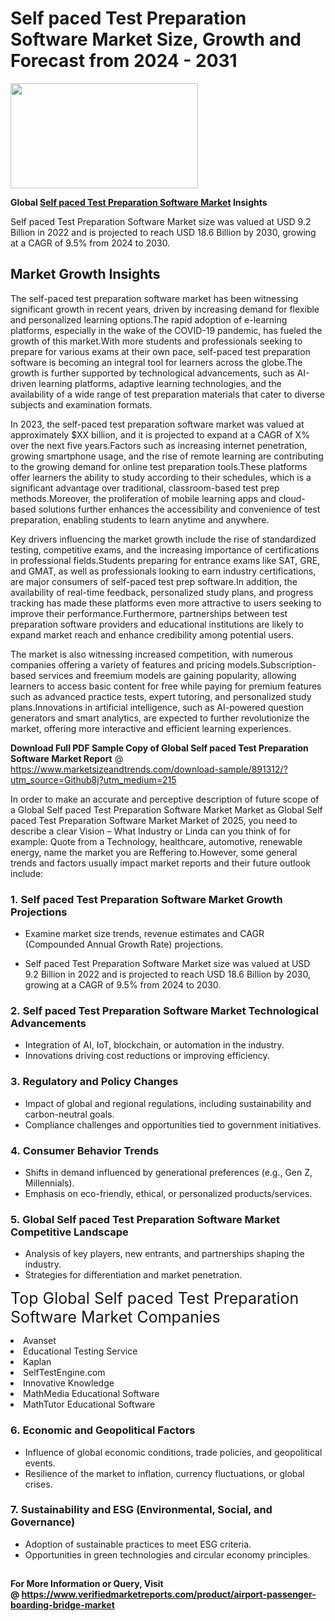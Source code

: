 <H1>Self paced Test Preparation Software Market Size, Growth and Forecast from 2024 - 2031</H1><img class="aligncenter size-medium wp-image-584254" src="https://thirdeyenews.in/wp-content/uploads/2024/09/Global-Market-Research-300x168.jpeg" alt="" width="300" height="168" /><p><strong>Global&nbsp;<a href="https://www.marketsizeandtrends.com/download-sample/891312/?utm_source=Github8j?utm_medium=215">Self paced Test Preparation Software Market</a> Insights</strong></p><p>Self paced Test Preparation Software Market size was valued at USD 9.2 Billion in 2022 and is projected to reach USD 18.6 Billion by 2030, growing at a CAGR of 9.5% from 2024 to 2030.</p><p><h2>Market Growth Insights</h2> <p>The self-paced test preparation software market has been witnessing significant growth in recent years, driven by increasing demand for flexible and personalized learning options.The rapid adoption of e-learning platforms, especially in the wake of the COVID-19 pandemic, has fueled the growth of this market.With more students and professionals seeking to prepare for various exams at their own pace, self-paced test preparation software is becoming an integral tool for learners across the globe.The growth is further supported by technological advancements, such as AI-driven learning platforms, adaptive learning technologies, and the availability of a wide range of test preparation materials that cater to diverse subjects and examination formats.</p> <p>In 2023, the self-paced test preparation software market was valued at approximately $XX billion, and it is projected to expand at a CAGR of X% over the next five years.Factors such as increasing internet penetration, growing smartphone usage, and the rise of remote learning are contributing to the growing demand for online test preparation tools.These platforms offer learners the ability to study according to their schedules, which is a significant advantage over traditional, classroom-based test prep methods.Moreover, the proliferation of mobile learning apps and cloud-based solutions further enhances the accessibility and convenience of test preparation, enabling students to learn anytime and anywhere.</p> <p>Key drivers influencing the market growth include the rise of standardized testing, competitive exams, and the increasing importance of certifications in professional fields.Students preparing for entrance exams like SAT, GRE, and GMAT, as well as professionals looking to earn industry certifications, are major consumers of self-paced test prep software.In addition, the availability of real-time feedback, personalized study plans, and progress tracking has made these platforms even more attractive to users seeking to improve their performance.Furthermore, partnerships between test preparation software providers and educational institutions are likely to expand market reach and enhance credibility among potential users.</p> <p>The market is also witnessing increased competition, with numerous companies offering a variety of features and pricing models.Subscription-based services and freemium models are gaining popularity, allowing learners to access basic content for free while paying for premium features such as advanced practice tests, expert tutoring, and personalized study plans.Innovations in artificial intelligence, such as AI-powered question generators and smart analytics, are expected to further revolutionize the market, offering more interactive and efficient learning experiences.</p> <p><span class=""><strong>Download Full PDF Sample Copy of Global Self paced Test Preparation Software Market Report</strong> @ <a href="https://www.marketsizeandtrends.com/download-sample/891312/?utm_source=Github8j?utm_medium=215" target="_blank">https://www.marketsizeandtrends.com/download-sample/891312/?utm_source=Github8j?utm_medium=215</a></span></p><p>In order to make an accurate and perceptive description of future scope of a Global&nbsp;Self paced Test Preparation Software Market Market as Global&nbsp;Self paced Test Preparation Software Market Market of 2025, you need to describe a clear Vision &ndash; What Industry or Linda can you think of for example: Quote from a Technology, healthcare, automotive, renewable energy, name the market you are Reffering to.However, some general trends and factors usually impact market reports and their future outlook include:</p><h3>1.&nbsp;<strong>Self paced Test Preparation Software Market Growth Projections</strong></h3><ul><li>Examine market size trends, revenue estimates and CAGR (Compounded Annual Growth Rate) projections.</li><li><p>Self paced Test Preparation Software Market size was valued at USD 9.2 Billion in 2022 and is projected to reach USD 18.6 Billion by 2030, growing at a CAGR of 9.5% from 2024 to 2030.</p></li></ul><h3>2.&nbsp;<strong>Self paced Test Preparation Software Market Technological Advancements</strong></h3><ul><li>Integration of AI, IoT, blockchain, or automation in the industry.</li><li>Innovations driving cost reductions or improving efficiency.</li></ul><h3>3.&nbsp;<strong>Regulatory and Policy Changes</strong></h3><ul><li>Impact of global and regional regulations, including sustainability and carbon-neutral goals.</li><li>Compliance challenges and opportunities tied to government initiatives.</li></ul><h3>4.&nbsp;<strong>Consumer Behavior Trends</strong></h3><ul><li>Shifts in demand influenced by generational preferences (e.g., Gen Z, Millennials).</li><li>Emphasis on eco-friendly, ethical, or personalized products/services.</li></ul><h3>5.&nbsp;<strong>Global Self paced Test Preparation Software Market Competitive Landscape</strong></h3><ul><li>Analysis of key players, new entrants, and partnerships shaping the industry.</li><li>Strategies for differentiation and market penetration.</li></ul><p data-pm-slice="1 1 []"><span style="color: inherit; font-family: inherit; font-size: 25px;">Top Global Self paced Test Preparation Software Market Companies</span></p><div class="" data-test-id=""><p><li>Avanset</li><li> Educational Testing Service</li><li> Kaplan</li><li> SelfTestEngine.com</li><li> Innovative Knowledge</li><li> MathMedia Educational Software</li><li> MathTutor Educational Software</li></p></div><h3>6.&nbsp;<strong>Economic and Geopolitical Factors</strong></h3><ul><li>Influence of global economic conditions, trade policies, and geopolitical events.</li><li>Resilience of the market to inflation, currency fluctuations, or global crises.</li></ul><h3>7.&nbsp;<strong>Sustainability and ESG (Environmental, Social, and Governance)</strong></h3><ul><li>Adoption of sustainable practices to meet ESG criteria.</li><li>Opportunities in green technologies and circular economy principles.</li></ul><h2><strong style="font-size: 14px;">For More Information or Query, Visit @&nbsp;</strong><a style="background-color: #ffffff; font-size: 14px;" href="https://www.marketsizeandtrends.com/report/self-paced-test-preparation-software-market-/" target="_blank">https://www.verifiedmarketreports.com/product/airport-passenger-boarding-bridge-market</a></h2>